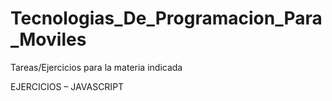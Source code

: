 # Tecnologias_De_Programacion_Para_Moviles
Tareas/Ejercicios para la materia indicada

EJERCICIOS – JAVASCRIPT